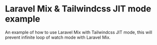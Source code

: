 # Laravel Mix & Tailwindcss JIT mode example
An example of how to use Laravel Mix with Tailwindcss JIT mode, this will prevent infinite loop of watch mode with Laravel Mix.
